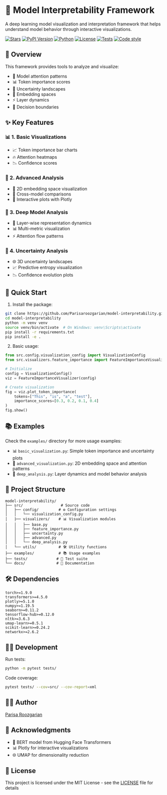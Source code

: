 # 🤖 Model Interpretability Framework

A deep learning model visualization and interpretation framework that helps understand model behavior through interactive visualizations.

[![Stars](https://img.shields.io/github/stars/Parisaroozgarian/model-interpretability?style=for-the-badge&logo=github&color=yellow)](https://github.com/Parisaroozgarian/model-interpretability/stargazers)
[![PyPI Version](https://img.shields.io/pypi/v/model-interpretability?style=for-the-badge&logo=pypi&logoColor=white&color=blue)](https://pypi.org/project/model-interpretability/)
[![Python](https://img.shields.io/pypi/pyversions/model-interpretability?style=for-the-badge&logo=python&logoColor=white&color=green)](https://www.python.org/)
[![License](https://img.shields.io/github/license/Parisaroozgarian/model-interpretability?style=for-the-badge&logo=opensourceinitiative&logoColor=white&color=purple)](LICENSE)
[![Tests](https://img.shields.io/github/actions/workflow/status/Parisaroozgarian/model-interpretability/python-tests.yml?style=for-the-badge&logo=github-actions&logoColor=white&label=tests)](https://github.com/Parisaroozgarian/model-interpretability/actions)
[![Code style](https://img.shields.io/badge/code%20style-black-black?style=for-the-badge&logo=python&logoColor=white)](https://github.com/psf/black)


## 🌟 Overview

This framework provides tools to analyze and visualize:
- 🧮 Model attention patterns
- 📊 Token importance scores
- 🎯 Uncertainty landscapes
- 🔮 Embedding spaces
- ⚡ Layer dynamics
- 🎲 Decision boundaries

## ✨ Key Features

### 📊 1. Basic Visualizations
- 📈 Token importance bar charts
- 🔥 Attention heatmaps
- 📉 Confidence scores

### 🔬 2. Advanced Analysis
- 🌌 2D embedding space visualization
- 🔄 Cross-model comparisons
- 📱 Interactive plots with Plotly

### 🚀 3. Deep Model Analysis
- 🔄 Layer-wise representation dynamics
- 📊 Multi-metric visualization
- ⚡ Attention flow patterns

### 🎯 4. Uncertainty Analysis
- 🌐 3D uncertainty landscapes
- 📈 Predictive entropy visualization
- 📉 Confidence evolution plots

## 🚀 Quick Start

1. Install the package:
```bash
git clone https://github.com/Parisaroozgarian/model-interpretability.git
cd model-interpretability
python -m venv venv
source venv/bin/activate  # On Windows: venv\Scripts\activate
pip install -r requirements.txt
pip install -e .
```

2. Basic usage:
```python
from src.config.visualization_config import VisualizationConfig
from src.visualizers.feature_importance import FeatureImportanceVisualizer

# Initialize
config = VisualizationConfig()
viz = FeatureImportanceVisualizer(config)

# Create visualization
fig = viz.plot_token_importance(
    tokens=["This", "is", "a", "test"],
    importance_scores=[0.3, 0.2, 0.1, 0.4]
)
fig.show()
```

## 📚 Examples

Check the `examples/` directory for more usage examples:
- 📊 `basic_visualization.py`: Simple token importance and uncertainty plots
- 🔬 `advanced_visualization.py`: 2D embedding space and attention patterns
- 🚀 `deep_analysis.py`: Layer dynamics and model behavior analysis

## 📁 Project Structure
```
model-interpretability/
├── src/                 # Source code
│   ├── config/         # ⚙️ Configuration settings
│   │   └── visualization_config.py
│   ├── visualizers/    # 📊 Visualization modules
│   │   ├── base.py
│   │   ├── feature_importance.py
│   │   ├── uncertainty.py
│   │   ├── advanced.py
│   │   └── deep_analysis.py
│   └── utils/          # 🛠️ Utility functions
├── examples/           # 📚 Usage examples
├── tests/             # 🧪 Test suite
└── docs/              # 📖 Documentation
```

## 🛠️ Dependencies
```
torch>=1.9.0
transformers>=4.5.0
plotly>=5.1.0
numpy>=1.19.5
seaborn>=0.11.2
tensorflow-hub>=0.12.0
nltk>=3.6.3
umap-learn>=0.5.1
scikit-learn>=0.24.2
networkx>=2.6.2
```

## 👨‍💻 Development

Run tests:
```bash
python -m pytest tests/
```

Code coverage:
```bash
pytest tests/ --cov=src/ --cov-report=xml
```

## 👩‍💻 Author

[Parisa Roozgarian](https://github.com/Parisaroozgarian)


## 🙏 Acknowledgments

- 🤗 BERT model from Hugging Face Transformers
- 📊 Plotly for interactive visualizations
- 🌐 UMAP for dimensionality reduction

## 📝 License

This project is licensed under the MIT License - see the [LICENSE](LICENSE) file for details